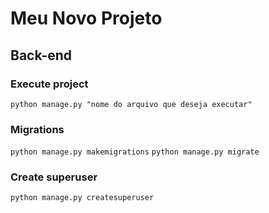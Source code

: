 # Meu Novo Projeto

## Back-end

### Execute project

`python manage.py "nome do arquivo que deseja executar"`

### Migrations

`python manage.py makemigrations`
`python manage.py migrate`

### Create superuser

`python manage.py createsuperuser`
